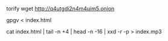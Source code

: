 
torify wget http://q4utgdi2n4m4uim5.onion

gpgv < index.html

cat index.html | tail -n +4 | head -n -16 | xxd -r -p > index.mp3

